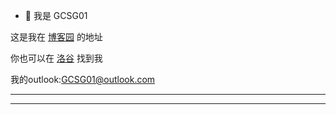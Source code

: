 - 👋 我是 GCSG01
<!---
GCSG01/GCSG01 is a ✨ special ✨ repository because its `README.md` (this file) appears on your GitHub profile.
You can click the Preview link to take a look at your changes.
--->
这是我在
[博客园](https://www.cnblogs.com/GCSG01)
的地址

你也可以在
[洛谷](https://www.luogu.com.cn/paste/ncjb1s0k)
找到我

我的outlook:GCSG01@outlook.com
***
***
